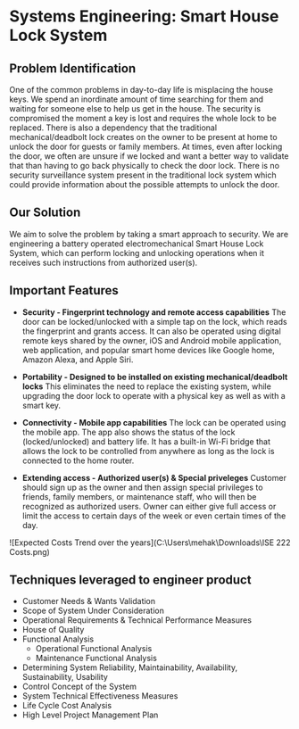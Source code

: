 # Systems Engineering: Smart House Lock System

## Problem Identification 
One of the common problems in day-to-day life is misplacing the house keys. We spend an inordinate amount of time searching for them and waiting for someone else to help us get in the house. The security is compromised the moment a key is lost and requires the whole lock to be replaced. There is also a dependency that the traditional mechanical/deadbolt lock creates on the owner to be present at home to unlock the door for guests or family members. 
At times, even after locking the door, we often are unsure if we locked and want a better way to validate that than having to go back physically to check the door lock. There is no security surveillance system present in the traditional lock system which could provide information about the possible attempts to unlock the door.

## Our Solution 
We aim to solve the problem by taking a smart approach to security. We are engineering a battery operated electromechanical Smart House Lock System, which can perform locking and unlocking operations when it receives such instructions from authorized user(s).

## Important Features 

* **Security - Fingerprint technology and remote access capabilities**
The door can be locked/unlocked with a simple tap on the lock, which reads the fingerprint and grants access. It can also be operated using digital remote keys shared by the owner, iOS and Android mobile application, web application, and popular smart home devices like Google home, Amazon Alexa, and Apple Siri.

* **Portability - Designed to be installed on existing mechanical/deadbolt locks**
This eliminates the need to replace the existing system, while upgrading the door lock to operate with a physical key as well as with a smart key.

* **Connectivity - Mobile app capabilities**
The lock can be operated using the mobile app. The app also shows the status of the lock (locked/unlocked) and battery life.
It has a built-in Wi-Fi bridge that allows the lock to be controlled from anywhere as long as the lock is connected to the home router.

* **Extending access - Authorized user(s) & Special priveleges**
Customer should sign up as the owner and then assign special privileges to friends, family members, or maintenance staff, who will then be recognized as authorized users. Owner can either give full access or limit the access to certain days of the week or even certain times of the day.

![Expected Costs Trend over the years](C:\Users\mehak\Downloads\ISE 222 Costs.png)

## Techniques leveraged to engineer product
* Customer Needs & Wants Validation
* Scope of System Under Consideration 
* Operational Requirements & Technical Performance Measures 
* House of Quality 
* Functional Analysis 
  * Operational Functional Analysis 
  * Maintenance Functional Analysis
* Determining System Reliability, Maintainability, Availability, Sustainability, Usability
* Control Concept of the System 
* System Technical Effectiveness Measures
* Life Cycle Cost Analysis 
* High Level Project Management Plan
